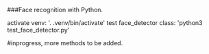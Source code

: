 ###Face recognition with Python.

activate venv: '. .venv/bin/activate'
test face_detector class: 'python3 test_face_detector.py'

#inprogress, more methods to be added.


<!---
 Facial_Recognition-Python3-OpenCv
. .venv/bin/activate
pip install opencv-python
fastapi
uvicorn
pip freez > requirments.txt
--->
